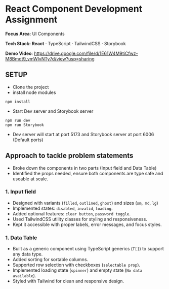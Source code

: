 
# React Component Development Assignment 

**Focus Area**: UI Components 

**Tech Stack: React** · TypeScript · TailwindCSS · Storybook

**Demo Video**: https://drive.google.com/file/d/1E61W4M9tiCfwz-M8Bmdt9_ymWlvNTy7d/view?usp=sharing 


## SETUP
- Clone the project
- install node modules
```
npm install
```
- Start Dev server and Storybook server
```
npm run dev 
npm run Storybook
````
- Dev server will start at port 5173 and Storybook server at port 6006 (Default ports)

## Approach to tackle problem statements
- Broke down the components in two parts (Input field and Data Table)
- Identified the props needed, ensure both components are type safe and useable at scale.
### 1. Input field
- Designed with variants (`filled`, `outlined`, `ghost`) and sizes (`sm`,` md`, `lg`)
- Implemented states: `disabled`, `invalid`, `loading`.
- Added optional features: `clear button`, `password toggle`.
- Used TailwindCSS utility classes for styling and responsiveness.
- Kept it accessible with proper labels, error messages, and focus styles.
### 1. Data Table
- Built as a generic component using TypeScript generics (`T[]`) to support any data type.
- Added sorting for sortable columns.
- Supported row selection with checkboxes (`selectable prop`).
- Implemented loading state (`spinner`) and empty state (`No data available`).
- Styled with Tailwind for clean and responsive design.